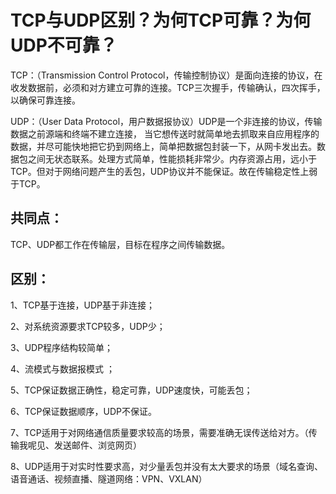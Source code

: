 TCP与UDP区别？为何TCP可靠？为何UDP不可靠？
=========

TCP：（Transmission Control Protocol，传输控制协议）是面向连接的协议，在收发数据前，必须和对方建立可靠的连接。TCP三次握手，传输确认，四次挥手，以确保可靠连接。

UDP：（User Data Protocol，用户数据报协议）UDP是一个非连接的协议，传输数据之前源端和终端不建立连接， 当它想传送时就简单地去抓取来自应用程序的数据，并尽可能快地把它扔到网络上，简单把数据包封装一下，从网卡发出去。数据包之间无状态联系。处理方式简单，性能损耗非常少。内存资源占用，远小于TCP。但对于网络问题产生的丢包，UDP协议并不能保证。故在传输稳定性上弱于TCP。


## 共同点：
TCP、UDP都工作在传输层，目标在程序之间传输数据。

## 区别：

1、TCP基于连接，UDP基于非连接；

2、对系统资源要求TCP较多，UDP少；

3、UDP程序结构较简单；

4、流模式与数据报模式 ；

5、TCP保证数据正确性，稳定可靠，UDP速度快，可能丢包；

6、TCP保证数据顺序，UDP不保证。

7、TCP适用于对网络通信质量要求较高的场景，需要准确无误传送给对方。（传输我呢见、发送邮件、浏览网页）

8、UDP适用于对实时性要求高，对少量丢包并没有太大要求的场景（域名查询、语音通话、视频直播、隧道网络：VPN、VXLAN）

